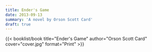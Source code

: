 ```yaml
---
title: Ender's Game
date: 2013-09-13
summary: 'A novel by Orson Scott Card'
draft: true
---
```


{{< booklist/book
title="Ender's Game"
author="Orson Scott Card"
cover="cover.jpg"
format="Print" >}}
